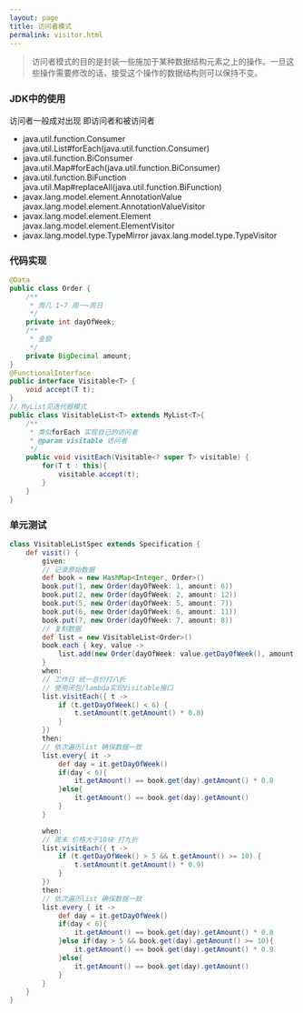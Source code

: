 ```yaml
---
layout: page
title: 访问者模式
permalink: visitor.html
---
```


> 访问者模式的目的是封装一些施加于某种数据结构元素之上的操作。一旦这些操作需要修改的话，接受这个操作的数据结构则可以保持不变。  

### JDK中的使用
访问者一般成对出现 即访问者和被访问者  
- java.util.function.Consumer java.util.List#forEach(java.util.function.Consumer)
- java.util.function.BiConsumer java.util.Map#forEach(java.util.function.BiConsumer)
- java.util.function.BiFunction java.util.Map#replaceAll(java.util.function.BiFunction)
- javax.lang.model.element.AnnotationValue javax.lang.model.element.AnnotationValueVisitor
- javax.lang.model.element.Element javax.lang.model.element.ElementVisitor
- javax.lang.model.type.TypeMirror javax.lang.model.type.TypeVisitor

### 代码实现
```java
@Data
public class Order {
    /**
     * 周几 1~7 周一~周日
     */
    private int dayOfWeek;
    /**
     * 金额
     */
    private BigDecimal amount;
}
@FunctionalInterface
public interface Visitable<T> {
    void accept(T t);
}
// MyList见迭代器模式
public class VisitableList<T> extends MyList<T>{
    /**
     * 类似forEach 实现自己的访问者
     * @param visitable 访问者
     */
    public void visitEach(Visitable<? super T> visitable) {
        for(T t : this){
            visitable.accept(t);
        }
    }
}
```

### 单元测试
```groovy
class VisitableListSpec extends Specification {
    def visit() {
        given:
        // 记录原始数据
        def book = new HashMap<Integer, Order>()
        book.put(1, new Order(dayOfWeek: 1, amount: 6))
        book.put(2, new Order(dayOfWeek: 2, amount: 12))
        book.put(5, new Order(dayOfWeek: 5, amount: 7))
        book.put(6, new Order(dayOfWeek: 6, amount: 11))
        book.put(7, new Order(dayOfWeek: 7, amount: 8))
        // 复制数据
        def list = new VisitableList<Order>()
        book.each { key, value ->
            list.add(new Order(dayOfWeek: value.getDayOfWeek(), amount: value.getAmount()))
        }
        when:
        // 工作日 统一总价打八折
        // 使用闭包/lambda实现Visitable接口
        list.visitEach({ t ->
            if (t.getDayOfWeek() < 6) {
                t.setAmount(t.getAmount() * 0.8)
            }
        })
        then:
        // 依次遍历list 确保数据一致
        list.every{ it ->
            def day = it.getDayOfWeek()
            if(day < 6){
                it.getAmount() == book.get(day).getAmount() * 0.8
            }else{
                it.getAmount() == book.get(day).getAmount()
            }
        }

        when:
        // 周末 价格大于10块 打九折
        list.visitEach({ t ->
            if (t.getDayOfWeek() > 5 && t.getAmount() >= 10) {
                t.setAmount(t.getAmount() * 0.9)
            }
        })
        then:
        // 依次遍历list 确保数据一致
        list.every { it ->
            def day = it.getDayOfWeek()
            if(day < 6){
                it.getAmount() == book.get(day).getAmount() * 0.8
            }else if(day > 5 && book.get(day).getAmount() >= 10){
                it.getAmount() == book.get(day).getAmount() * 0.9
            }else{
                it.getAmount() == book.get(day).getAmount()
            }
        }
    }
}
```
